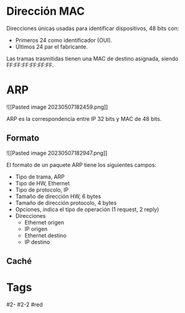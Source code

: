 # Dirección MAC
Direcciones únicas usadas para identificar dispositivos, 48 bits con:
- Primeros 24 como identificador (OUI).
- Últimos 24 par el fabricante.

Las tramas trasmitidas tienen una MAC de destino asignada, siendo FF:FF:FF:FF:FF:FF.
# ARP

![[Pasted image 20230507182459.png]]

ARP es la correspondencia entre IP 32 bits y MAC de 48 bits.
## Formato

![[Pasted image 20230507182947.png]]

El formato de un paquete ARP tiene los siguientes campos:
- Tipo de trama, ARP
- Tipo de HW, Ethernet
- Tipo de protocolo, IP
- Tamaño de dirección HW, 6 bytes
- Tamaño de dirección protocolo, 4 bytes
- Opciones, indica el tipo de operación (1 request, 2 reply)
- Direcciones
	- Ethernet origen
	- IP origen
	- Ethernet destino
	- IP destino

## Caché

# Tags
#2- 
#2-2 
#red 